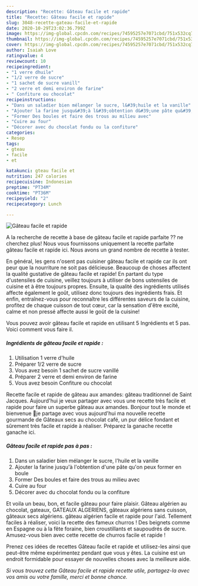 ```yaml
---
description: "Recette: Gâteau facile et rapide"
title: "Recette: Gâteau facile et rapide"
slug: 3048-recette-gateau-facile-et-rapide
date: 2020-10-29T23:02:36.799Z
image: https://img-global.cpcdn.com/recipes/74595257e7071cbd/751x532cq70/gateau-facile-et-rapide-photo-principale-de-la-recette.jpg
thumbnail: https://img-global.cpcdn.com/recipes/74595257e7071cbd/751x532cq70/gateau-facile-et-rapide-photo-principale-de-la-recette.jpg
cover: https://img-global.cpcdn.com/recipes/74595257e7071cbd/751x532cq70/gateau-facile-et-rapide-photo-principale-de-la-recette.jpg
author: Isaiah Love
ratingvalue: 4
reviewcount: 10
recipeingredient:
- "1 verre dhuile"
- "1/2 verre de sucre"
- "1 sachet de sucre vanill"
- "2 verre et demi environ de farine"
- " Confiture ou chocolat"
recipeinstructions:
- "Dans un saladier bien mélanger le sucre, l&#39;huile et la vanille"
- "Ajouter la farine jusqu&#39;à l&#39;obtention d&#39;une pâte qu&#39;on peux former en boule"
- "Former Des boules et faire des trous au milieu avec"
- "Cuire au four"
- "Décorer avec du chocolat fondu ou la confiture"
categories:
- Resep
tags:
- gteau
- facile
- et

katakunci: gteau facile et 
nutrition: 247 calories
recipecuisine: Indonesian
preptime: "PT34M"
cooktime: "PT36M"
recipeyield: "2"
recipecategory: Lunch

---
```



![Gâteau facile et rapide](https://img-global.cpcdn.com/recipes/74595257e7071cbd/751x532cq70/gateau-facile-et-rapide-photo-principale-de-la-recette.jpg)

A la recherche de recette à base de gâteau facile et rapide parfaite ?? ne cherchez plus! Nous vous fournissons uniquement la recette parfaite gâteau facile et rapide ici. Nous avons un grand nombre de recette à tester.

En général, les gens n'osent pas cuisiner gâteau facile et rapide car ils ont peur que la nourriture ne soit pas délicieuse. Beaucoup de choses affectent la qualité gustative de gâteau facile et rapide! En partant du type d'ustensiles de cuisine, veillez toujours à utiliser de bons ustensiles de cuisine et à être toujours propres. Ensuite, la qualité des ingrédients utilisés affecte également le goût, utilisez donc toujours des ingrédients frais. Et enfin, entraînez-vous pour reconnaître les différentes saveurs de la cuisine, profitez de chaque cuisson de tout cœur, car la sensation d'être excité, calme et non pressé affecte aussi le goût de la cuisine!

<!--inarticleads1-->

Vous pouvez avoir gâteau facile et rapide en utilisant 5 Ingrédients et 5 pas. Voici comment vous faire il.

##### Ingrédients de gâteau facile et rapide :

1. Utilisation 1 verre d&#39;huile
1. Préparer 1/2 verre de sucre
1. Vous avez besoin 1 sachet de sucre vanillé
1. Préparer 2 verre et demi environ de farine
1. Vous avez besoin  Confiture ou chocolat


Recette facile et rapide de gâteau aux amandes: gâteau traditionnel de Saint Jacques. Aujourd&#39;hui je veux partager avec vous une recette très facile et rapide pour faire un superbe gâteau aux amandes. Bonjour tout le monde et bienvenue 🌼je partage avec vous aujourd&#39;hui ma nouvelle recette gourmande de Gâteaux secs au chocolat café, un pur délice fondant et sûrement très facile et rapide à réaliser. Préparez la ganache recette ganache ici. 

<!--inarticleads2-->

##### Gâteau facile et rapide pas à pas :

1. Dans un saladier bien mélanger le sucre, l&#39;huile et la vanille
1. Ajouter la farine jusqu&#39;à l&#39;obtention d&#39;une pâte qu&#39;on peux former en boule
1. Former Des boules et faire des trous au milieu avec
1. Cuire au four
1. Décorer avec du chocolat fondu ou la confiture


Et voila un beau, bon, et facile gâteau pour faire plaisir. Gâteau algérien au chocolat, gateaux, GATEAUX ALGERIENS, gâteaux algériens sans cuisson, gâteaux secs algériens. gâteau algérien facile et rapide pour l&#39;aid. Tellement faciles à réaliser, voici la recette des fameux churros ! Des beignets comme en Espagne ou à la fête foraine, bien croustillants et saupoudrés de sucre. Amusez-vous bien avec cette recette de churros facile et rapide ! 

<!--inarticleads1-->

<p>
Prenez ces idées de recettes Gâteau facile et rapide et utilisez-les ainsi que peut-être même expérimentez pendant que vous y êtes. La cuisine est un endroit formidable pour essayer de nouvelles choses avec la meilleure aide.
</p>

<p>
<i>Si vous trouvez cette Gâteau facile et rapide recette utile, partagez-la avec vos amis ou votre famille, merci et bonne chance.</i>
</p>
